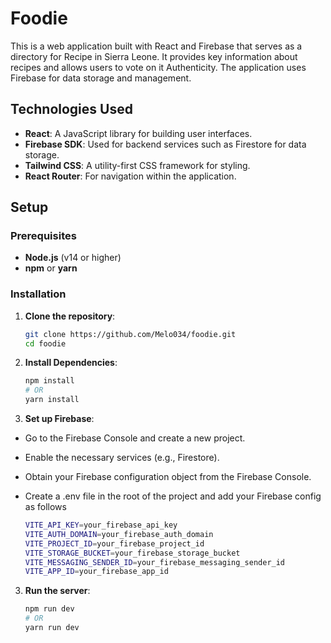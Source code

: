 # Foodie

This is a web application built with React and Firebase that serves as a directory for Recipe in  Sierra Leone. It provides key information about recipes and allows users to vote on it Authenticity. The application uses Firebase for data storage and management.

## Technologies Used

- **React**: A JavaScript library for building user interfaces.
- **Firebase SDK**: Used for backend services such as Firestore for data storage.
- **Tailwind CSS**: A utility-first CSS framework for styling.
- **React Router**: For navigation within the application.

## Setup

### Prerequisites

- **Node.js** (v14 or higher)
- **npm** or **yarn**

### Installation

1. **Clone the repository**:
   ```bash
   git clone https://github.com/Melo034/foodie.git
   cd foodie

2. **Install Dependencies**:

   ```bash
   npm install
   # OR
   yarn install

2. **Set up Firebase**:

- Go to the Firebase Console and create a new project.
- Enable the necessary services (e.g., Firestore).
- Obtain your Firebase configuration object from the Firebase Console.
- Create a .env file in the root of the project and add your Firebase config as follows

  ```bash
  VITE_API_KEY=your_firebase_api_key
  VITE_AUTH_DOMAIN=your_firebase_auth_domain
  VITE_PROJECT_ID=your_firebase_project_id
  VITE_STORAGE_BUCKET=your_firebase_storage_bucket
  VITE_MESSAGING_SENDER_ID=your_firebase_messaging_sender_id
  VITE_APP_ID=your_firebase_app_id

3. **Run the server**:
   ```bash
   npm run dev
   # OR
   yarn run dev

